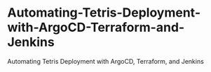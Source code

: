 # Automating-Tetris-Deployment-with-ArgoCD-Terraform-and-Jenkins
Automating Tetris Deployment with ArgoCD, Terraform, and Jenkins
